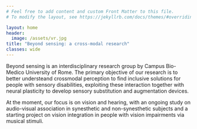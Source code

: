 ```yaml
---
# Feel free to add content and custom Front Matter to this file.
# To modify the layout, see https://jekyllrb.com/docs/themes/#overriding-theme-defaults

layout: home
header:
  image: /assets/vr.jpg
title: "Beyond sensing: a cross-modal research"
classes: wide
---
```

<link rel="shortcut icon" type="image/png" href="/favicon.png">

Beyond sensing is an interdisciplinary research group by Campus Bio-Medico University of Rome. The primary objective of our research is to better understeand crossmodal perception to find inclusive solutions for people with sensory disabilities, exploiting these interaction together with neural plasticity to develop sensory substitution and augmentation devices.

At the moment, our focus is on vision and hearing, with an ongoing study on audio-visual association in synesthetic and non-synesthetic subjects and a starting project on vision integration in people with vision impairments via musical stimuli.
